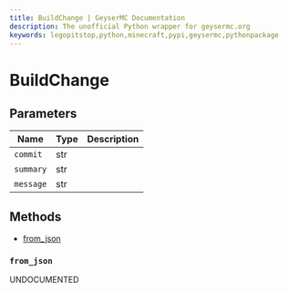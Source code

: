 ```yaml
---
title: BuildChange | GeyserMC Documentation
description: The unofficial Python wrapper for geysermc.org
keywords: legopitstop,python,minecraft,pypi,geysermc,pythonpackage
---
```


# BuildChange

## Parameters

| Name      | Type | Description |
| --------- | ---- | ----------- |
| `commit`  | str  |             |
| `summary` | str  |             |
| `message` | str  |             |

## Methods

- [from_json](#from_json)

### `from_json`

UNDOCUMENTED
